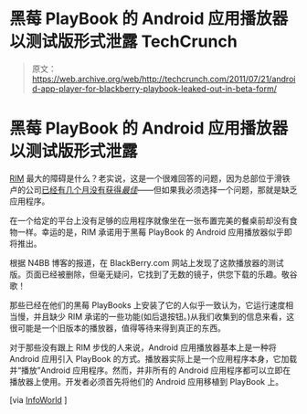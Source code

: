 # 黑莓 PlayBook 的 Android 应用播放器以测试版形式泄露 TechCrunch

> 原文：<https://web.archive.org/web/http://techcrunch.com/2011/07/21/android-app-player-for-blackberry-playbook-leaked-out-in-beta-form/>

# 黑莓 PlayBook 的 Android 应用播放器以测试版形式泄露

[RIM](https://web.archive.org/web/20230205021554/https://techcrunch.com/tag/rim) 最大的障碍是什么？老实说，这是一个很难回答的问题，因为总部位于滑铁卢的公司[已经有几个月没有获得*最佳*](https://web.archive.org/web/20230205021554/https://techcrunch.com/2011/06/22/rim-youre-done-here/)——但如果我必须选择一个问题，那就是缺乏应用程序。

在一个给定的平台上没有足够的应用程序就像坐在一张布置完美的餐桌前却没有食物一样。幸运的是，RIM 承诺用于黑莓 PlayBook 的 Android 应用播放器似乎即将推出。

根据 N4BB 博客的报道，在 BlackBerry.com 网站上发现了这款播放器的测试版。页面已经被删除，但毫无疑问，它找到了无数的镜子，供您下载的乐趣。敬谷歌！

那些已经在他们的黑莓 PlayBooks 上安装了它的人似乎一致认为，它运行速度相当慢，并且缺少 RIM 承诺的一些功能(如后退按钮。)从我们收集到的信息来看，这很可能是一个旧版本的播放器，值得等待来得到真正的东西。

对于那些没有跟上 RIM 步伐的人来说，Android 应用播放器基本上是一种将 Android 应用引入 PlayBook 的方式。播放器实际上是一个应用程序本身，它加载并“播放”Android 应用程序。然而，并非所有的 Android 应用程序都可以立即在播放器上使用。开发者必须首先将他们的 Android 应用移植到 PlayBook 上。

[via [InfoWorld](https://web.archive.org/web/20230205021554/http://www.infoworld.com/d/mobile-technology/rims-playbook-android-app-player-leaks-out-167774) ]